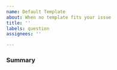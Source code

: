 ```yaml
---
name: Default Template
about: When no template fits your issue
title: ''
labels: question
assignees: ''

---
```


<!---
Please read this!

This is default issue template, please try to use a more relevant issue 
template before using this one. 

Before opening a new issue, please verify the issue isn't a duplicate.
Do a basic search for relevant keywords.
If it is found to be a duplicate, it will marked as a duplicate and closed.

If there is not enough information, we will work with you 
to get the relevant details.
--->

### Summary


<!--- Summarize the issue you are encountering. --->
